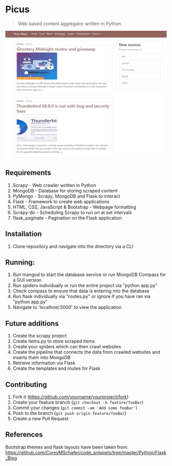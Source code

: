 # Picus
> Web based content aggregator written in Python.

![](https://raw.githubusercontent.com/h2o2k/Picus/master/header.PNG)

## Requirements
1. Scrapy - Web crawler written in Python
2. MongoDB - Database for storing scraped content
3. PyMongo - Scrapy, MongoDB and Flask to interact
4. Flask - Framework to create web applications
5. HTML, CSS, JavaScript & Bootstrap - Webpage formatting
6. Scrapy-do - Scheduling Scrapy to run on at set intervals
7. flask_paginate - Pagination on the Flask application

## Installation
1. Clone repository and navigate into the directory via a CLI

## Running:
1. Run mangod to start the database service or run MongoDB Compass for a GUI version
2. Run spiders individually or run the entire project via "python app.py"
3. Check compass to ensure that data is entering into the database
4. Run flask individually via "routes.py" or ignore if you have ran via "python app.py"
5. Navigate to 'localhost:5000' to view the application

## Future additions
1. Create the scrapy project
2. Create items.py to store scraped items
3. Create your spiders which can then crawl websites
4. Create the pipeline that connects the data from crawled websites and inserts them into MongoDB
5. Retrieve information via Flask
6. Create the templates and routes for Flask

## Contributing
1. Fork it (<https://github.com/yourname/yourproject/fork>)
2. Create your feature branch (`git checkout -b feature/fooBar`)
3. Commit your changes (`git commit -am 'Add some fooBar'`)
4. Push to the branch (`git push origin feature/fooBar`)
5. Create a new Pull Request

## References
Bootstrap themes and flask layouts have been taken from:
https://github.com/CoreyMSchafer/code_snippets/tree/master/Python/Flask_Blog
